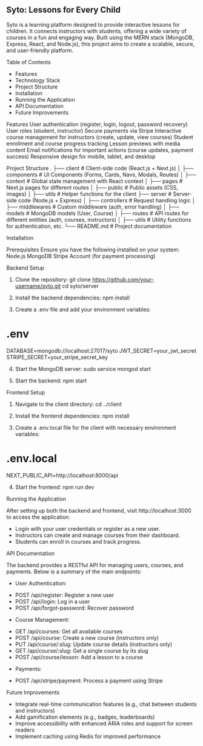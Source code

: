 ## Syto: Lessons for Every Child

Syto is a learning platform designed to provide interactive lessons for children. It connects instructors with students, offering a wide variety of courses in a fun and engaging way. Built using the MERN stack (MongoDB, Express, React, and Node.js), this project aims to create a scalable, secure, and user-friendly platform.

Table of Contents

- Features
- Technology Stack
- Project Structure
- Installation
- Running the Application
- API Documentation
- Future Improvements

Features
User authentication (register, login, logout, password recovery)
User roles (student, instructor)
Secure payments via Stripe
Interactive course management for instructors (create, update, view courses)
Student enrollment and course progress tracking
Lesson previews with media content
Email notifications for important actions (course updates, payment success)
Responsive design for mobile, tablet, and desktop

Project Structure
.
├── client # Client-side code (React.js + Next.js)
│ ├── components # UI Components (Forms, Cards, Navs, Modals, Routes)
│ ├── context # Global state management with React context
│ ├── pages # Next.js pages for different routes
│ ├── public # Public assets (CSS, images)
│ ├── utils # Helper functions for the client
├── server # Server-side code (Node.js + Express)
│ ├── controllers # Request handling logic
│ ├── middlewares # Custom middleware (auth, error handling)
│ ├── models # MongoDB models (User, Course)
│ ├── routes # API routes for different entities (auth, courses, instructors)
│ ├── utils # Utility functions for authentication, etc.
└── README.md # Project documentation

Installation

Prerequisites
Ensure you have the following installed on your system:
Node.js
MongoDB
Stripe Account (for payment processing)

Backend Setup

1. Clone the repository:
   git clone https://github.com/your-username/syto.git
   cd syto/server

2. Install the backend dependencies:
   npm install

3. Create a .env file and add your environment variables:

# .env

DATABASE=mongodb://localhost:27017/syto
JWT_SECRET=your_jwt_secret
STRIPE_SECRET=your_stripe_secret_key

4. Start the MongoDB server:
   sudo service mongod start

5. Start the backend:
   npm start

Frontend Setup

1. Navigate to the client directory:
   cd ../client

2. Install the frontend dependencies:
   npm install

3. Create a .env.local file for the client with necessary environment variables:

# .env.local

NEXT_PUBLIC_API=http://localhost:8000/api

4. Start the frontend:
   npm run dev

Running the Application

After setting up both the backend and frontend, visit http://localhost:3000 to access the application.

- Login with your user credentials or register as a new user.
- Instructors can create and manage courses from their dashboard.
- Students can enroll in courses and track progress.

API Documentation

The backend provides a RESTful API for managing users, courses, and payments. Below is a summary of the main endpoints:

- User Authentication:

* POST /api/register: Register a new user
* POST /api/login: Log in a user
* POST /api/forgot-password: Recover password

- Course Management:

* GET /api/courses: Get all available courses
* POST /api/course: Create a new course (instructors only)
* PUT /api/course/:slug: Update course details (instructors only)
* GET /api/course/:slug: Get a single course by its slug
* POST /api/course/lesson: Add a lesson to a course

- Payments:

* POST /api/stripe/payment: Process a payment using Stripe

Future Improvements

- Integrate real-time communication features (e.g., chat between students and instructors)
- Add gamification elements (e.g., badges, leaderboards)
- Improve accessibility with enhanced ARIA roles and support for screen readers
- Implement caching using Redis for improved performance
